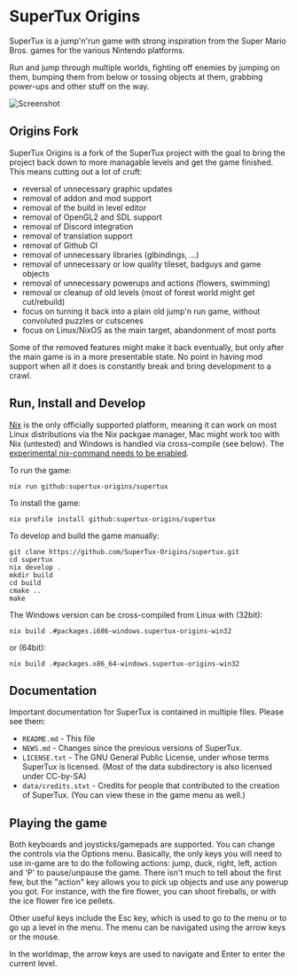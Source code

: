 # SuperTux Origins

SuperTux is a jump'n'run game with strong inspiration from the
Super Mario Bros. games for the various Nintendo platforms.

Run and jump through multiple worlds, fighting off enemies by jumping
on them, bumping them from below or tossing objects at them, grabbing
power-ups and other stuff on the way.

![Screenshot](https://www.supertux.org/images/0_6_0/0_6_0_3.png)

## Origins Fork

SuperTux Origins is a fork of the SuperTux project with the goal to
bring the project back down to more managable levels and get the game
finished. This means cutting out a lot of cruft:

* reversal of unnecessary graphic updates
* removal of addon and mod support
* removal of the build in level editor
* removal of OpenGL2 and SDL support
* removal of Discord integration
* removal of translation support
* removal of Github CI
* removal of unnecessary libraries (glbindings, ...)
* removal of unnecessary or low quality tileset, badguys and game objects
* removal of unnecessary powerups and actions (flowers, swimming)
* removal or cleanup of old levels (most of forest world might get cut/rebuild)
* focus on turning it back into a plain old jump'n run game, without convoluted puzzles or cutscenes
* focus on Linux/NixOS as the main target, abandonment of most ports

Some of the removed features might make it back eventually, but only
after the main game is in a more presentable state. No point in having
mod support when all it does is constantly break and bring development
to a crawl.

## Run, Install and Develop

[Nix](https://nixos.org/download.html) is the only officially
supported platform, meaning it can work on most Linux distributions
via the Nix packgae manager, Mac might work too with Nix (untested)
and Windows is handled via cross-compile (see below). The [experimental
nix-command needs to be enabled](https://nixos.wiki/wiki/Nix_command).

To run the game:

    nix run github:supertux-origins/supertux

To install the game:

    nix profile install github:supertux-origins/supertux

To develop and build the game manually:

    git clone https://github.com/SuperTux-Origins/supertux.git
    cd supertux
    nix develop .
    mkdir build
    cd build
    cmake ..
    make

The Windows version can be cross-compiled from Linux with (32bit):

    nix build .#packages.i686-windows.supertux-origins-win32

or (64bit):

    nix build .#packages.x86_64-windows.supertux-origins-win32

## Documentation

Important documentation for SuperTux is contained in multiple files.
Please see them:

* `README.md` - This file
* `NEWS.md` - Changes since the previous versions of SuperTux.
* `LICENSE.txt` - The GNU General Public License, under whose terms SuperTux is
licensed. (Most of the data subdirectory is also licensed under
CC-by-SA)
* `data/credits.stxt` - Credits for people that contributed to the creation of
SuperTux. (You can view these in the game menu as well.)


## Playing the game

Both keyboards and joysticks/gamepads are supported. You can change
the controls via the Options menu. Basically, the only keys you will
need to use in-game are to do the following actions: jump, duck,
right, left, action and 'P' to pause/unpause the game. There isn't much
to tell about the first few, but the "action" key allows you to pick
up objects and use any powerup you got. For instance, with the fire
flower, you can shoot fireballs, or with the ice flower fire ice pellets.

Other useful keys include the Esc key, which is used to go to the menu
or to go up a level in the menu. The menu can be navigated using the
arrow keys or the mouse.

In the worldmap, the arrow keys are used to navigate and Enter to
enter the current level.
